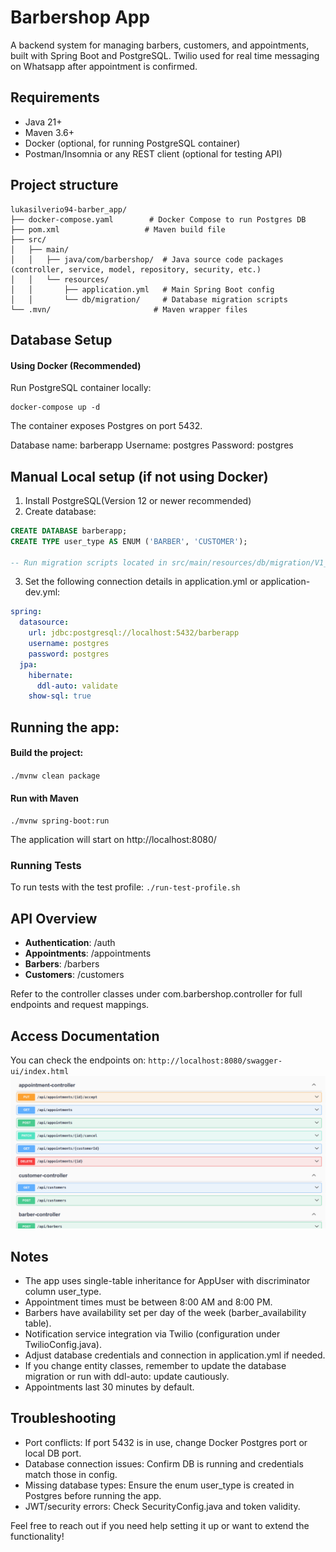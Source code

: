 # Barbershop App   
A backend system for managing barbers, customers, and appointments, built with Spring Boot and PostgreSQL. 
Twilio used for real time messaging on Whatsapp after appointment is confirmed.

## Requirements
- Java 21+ 
- Maven 3.6+
- Docker (optional, for running PostgreSQL container)
- Postman/Insomnia or any REST client (optional for testing API)

## Project structure

```
lukasilverio94-barber_app/
├── docker-compose.yaml        # Docker Compose to run Postgres DB
├── pom.xml                   # Maven build file
├── src/
│   ├── main/
│   │   ├── java/com/barbershop/  # Java source code packages (controller, service, model, repository, security, etc.)
│   │   └── resources/
│   │       ├── application.yml   # Main Spring Boot config
│   │       └── db/migration/     # Database migration scripts
└── .mvn/                       # Maven wrapper files
```

## Database Setup

#### Using Docker (Recommended)
Run PostgreSQL container locally:
```
docker-compose up -d
```

The container exposes Postgres on port 5432.

Database name: barberapp
Username: postgres
Password: postgres

## Manual Local setup (if not using Docker)
1. Install PostgreSQL(Version 12 or newer recommended)
2. Create database:

```sql
CREATE DATABASE barberapp;
CREATE TYPE user_type AS ENUM ('BARBER', 'CUSTOMER');

-- Run migration scripts located in src/main/resources/db/migration/V1__database-init.sql

```
3. Set the following connection details in application.yml or application-dev.yml:
```yaml
spring:
  datasource:
    url: jdbc:postgresql://localhost:5432/barberapp
    username: postgres
    password: postgres
  jpa:
    hibernate:
      ddl-auto: validate
    show-sql: true
```

## Running the app:

#### Build the project:
`./mvnw clean package`

#### Run with Maven
`./mvnw spring-boot:run`

The application will start on http://localhost:8080/

### Running Tests 
To run tests with the test profile:
`./run-test-profile.sh`

## API Overview
- **Authentication**: /auth
- **Appointments**: /appointments
- **Barbers**: /barbers
- **Customers**: /customers

Refer to the controller classes under com.barbershop.controller for full endpoints and request mappings.

## Access Documentation
You can check the endpoints on: `http://localhost:8080/swagger-ui/index.html`
![img.png](img.png)

## Notes 
- The app uses single-table inheritance for AppUser with discriminator column user_type.
- Appointment times must be between 8:00 AM and 8:00 PM.
- Barbers have availability set per day of the week (barber_availability table).
- Notification service integration via Twilio (configuration under TwilioConfig.java).
- Adjust database credentials and connection in application.yml if needed.
- If you change entity classes, remember to update the database migration or run with ddl-auto: update cautiously.
- Appointments last 30 minutes by default.

## Troubleshooting
- Port conflicts: If port 5432 is in use, change Docker Postgres port or local DB port.
- Database connection issues: Confirm DB is running and credentials match those in config.
- Missing database types: Ensure the enum user_type is created in Postgres before running the app.
- JWT/security errors: Check SecurityConfig.java and token validity.

Feel free to reach out if you need help setting it up or want to extend the functionality!

